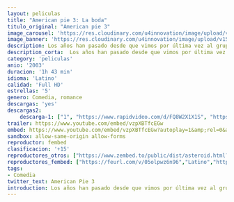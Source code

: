 ```yaml
---
layout: peliculas
title: "American pie 3: La boda"
titulo_original: "American pie 3"
image_carousel: 'https://res.cloudinary.com/u4innovation/image/upload/v1559522837/pie3-poster-min_hiemab.jpg'
image_banner: 'https://res.cloudinary.com/u4innovation/image/upload/v1559522840/pie3-banner-min_ylsrdl.jpg'
description: Los años han pasado desde que vimos por última vez al grupo de East Great Falls High. Ahora Jim y Michelle están a punto de casarse, y antes de la boda se tiene que organizar la despedida de soltero, que corre a cargo, como no, de Stifler. Para que sea perfecta, intentarán reunir de nuevo al grupo.
description_corta:  Los años han pasado desde que vimos por última vez al grupo de East Great Falls High. Ahora Jim y Michelle están a punto de casarse, y antes de la boda se tiene que organizar la despedida de soltero, que corre a cargo, como no, de Stifler. Para que sea perfecta, intentarán reunir de nuevo al grupo.
category: 'peliculas'
anio: '2003'
duracion: '1h 43 min'
idioma: 'Latino'
calidad: 'Full HD'
estrellas: '5'
genero: Comedia, romance
descargas: 'yes'
descargas2:
    descarga-1: ["1", "https://www.rapidvideo.com/d/FQ8W2X1X1S", "https://www.google.com/s2/favicons?domain=openload.co","OpenLoad","https://res.cloudinary.com/imbriitneysam/image/upload/v1541473684/mexico.png", "Latino", "Full HD"]
trailer: https://www.youtube.com/embed/vzpXBTfcEGw
embed: https://www.youtube.com/embed/vzpXBTfcEGw?autoplay=1&amp;rel=0&amp;hd=1&border=0&wmode=opaque&enablejsapi=1&modestbranding=1&controls=1&showinfo=0
sandbox: allow-same-origin allow-forms
reproductor: fembed
clasificacion: '+15'
reproductores_otros: ["https://www.zembed.to/public/dist/asteroid.html?id=c789a1e7cdc19c474085bc9708386dae&title=American%20Pie%203","Latino","https://mstream.website/6z6o6nhsoyx5","Latino"]
reproductores_fembed: ["https://feurl.com/v/05olpwz6n96","Latino","https://feurl.com/v/809ej53j7oj","Latino"]
tags:
- Comedia
twitter_text: American Pie 3
introduction: Los años han pasado desde que vimos por última vez al grupo de East Great Falls High. Ahora Jim y Michelle están a punto de casarse, y antes de la boda se tiene que organizar la despedida de soltero, que corre a cargo, como no, de Stifler. Para que sea perfecta, intentarán reunir de nuevo al grupo.
---
```












